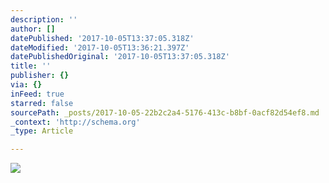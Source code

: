 ```yaml
---
description: ''
author: []
datePublished: '2017-10-05T13:37:05.318Z'
dateModified: '2017-10-05T13:36:21.397Z'
datePublishedOriginal: '2017-10-05T13:37:05.318Z'
title: ''
publisher: {}
via: {}
inFeed: true
starred: false
sourcePath: _posts/2017-10-05-22b2c2a4-5176-413c-b8bf-0acf82d54ef8.md
_context: 'http://schema.org'
_type: Article

---
```

![](https://the-grid-user-content.s3-us-west-2.amazonaws.com/d3fe6c9a-9f51-46d0-abce-837e51ee3bd7.jpg)